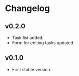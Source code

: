 # Changelog

## v0.2.0

- Task list added.
- Form for editing tasks updated.

## v0.1.0

- First stable version.